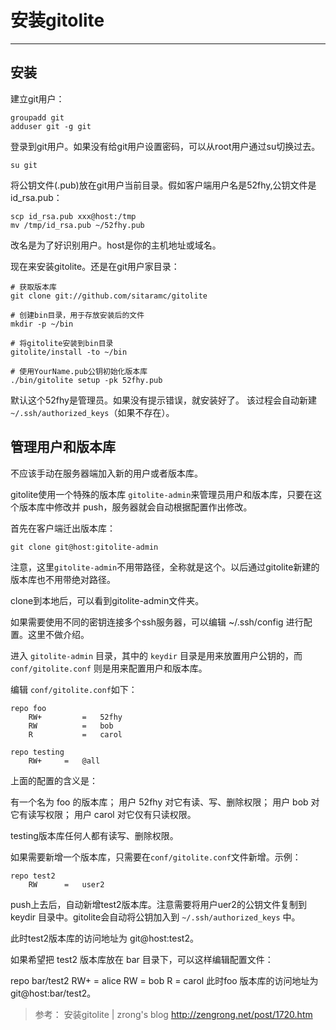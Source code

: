 # 安装gitolite

---

## 安装

建立git用户：
```
groupadd git
adduser git -g git
```

登录到git用户。如果没有给git用户设置密码，可以从root用户通过su切换过去。
```
su git
```

将公钥文件(.pub)放在git用户当前目录。假如客户端用户名是52fhy,公钥文件是id_rsa.pub：

```
scp id_rsa.pub xxx@host:/tmp
mv /tmp/id_rsa.pub ~/52fhy.pub
```
改名是为了好识别用户。host是你的主机地址或域名。

现在来安装gitolite。还是在git用户家目录：
```
# 获取版本库
git clone git://github.com/sitaramc/gitolite

# 创建bin目录，用于存放安装后的文件
mkdir -p ~/bin

# 将gitolite安装到bin目录
gitolite/install -to ~/bin

# 使用YourName.pub公钥初始化版本库
./bin/gitolite setup -pk 52fhy.pub
```

默认这个52fhy是管理员。如果没有提示错误，就安装好了。
该过程会自动新建`~/.ssh/authorized_keys`（如果不存在）。


## 管理用户和版本库

不应该手动在服务器端加入新的用户或者版本库。

gitolite使用一个特殊的版本库 `gitolite-admin`来管理员用户和版本库，只要在这个版本库中修改并 push，服务器就会自动根据配置作出修改。

首先在客户端迁出版本库：
```
git clone git@host:gitolite-admin
```
注意，这里`gitolite-admin`不用带路径，全称就是这个。以后通过gitolite新建的版本库也不用带绝对路径。

clone到本地后，可以看到gitolite-admin文件夹。

如果需要使用不同的密钥连接多个ssh服务器，可以编辑 ~/.ssh/config 进行配置。这里不做介绍。

进入 `gitolite-admin` 目录，其中的 `keydir` 目录是用来放置用户公钥的，而 `conf/gitolite.conf` 则是用来配置用户和版本库。

编辑 `conf/gitolite.conf`如下：
```
repo foo
    RW+         =   52fhy
    RW          =   bob
    R           =   carol
	
repo testing
    RW+     =   @all
```

上面的配置的含义是：

有一个名为 foo 的版本库；
用户 52fhy 对它有读、写、删除权限；
用户 bob 对它有读写权限；
用户 carol 对它仅有只读权限。

testing版本库任何人都有读写、删除权限。

如果需要新增一个版本库，只需要在`conf/gitolite.conf`文件新增。示例：
```
repo test2
	RW  	=   user2
```

push上去后，自动新增test2版本库。注意需要将用户uer2的公钥文件复制到keydir 目录中。gitolite会自动将公钥加入到 `~/.ssh/authorized_keys` 中。

此时test2版本库的访问地址为 git@host:test2。

如果希望把 test2 版本库放在 bar 目录下，可以这样编辑配置文件：

repo bar/test2
    RW+         =   alice
    RW          =   bob
    R           =   carol
此时foo 版本库的访问地址为 git@host:bar/test2。

>参考：
安装gitolite | zrong's blog
http://zengrong.net/post/1720.htm